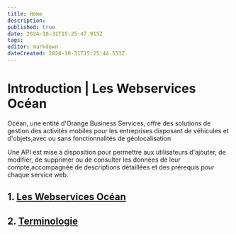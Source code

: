 ```yaml
---
title: Home
description: 
published: true
date: 2024-10-31T15:25:47.915Z
tags: 
editor: markdown
dateCreated: 2024-10-31T15:25:44.553Z
---
```


# Introduction | Les Webservices Océan

Océan, une entité d'Orange Business Services, offre des solutions de gestion des activités mobiles pour les entreprises disposant de véhicules et d'objets,avec ou sans fonctionnalités de géolocalisation

Une API est mise à disposition pour permettre aux utilisateurs d'ajouter, de modifier, de supprimer ou de consulter les données de leur compte,accompagnée de descriptions détaillées et des prérequis pour chaque service web.

## 1. [Les Webservices Océan](introduction/les-webservices-ocean.md)

## 2. [Terminologie](introduction/terminologie.md)

